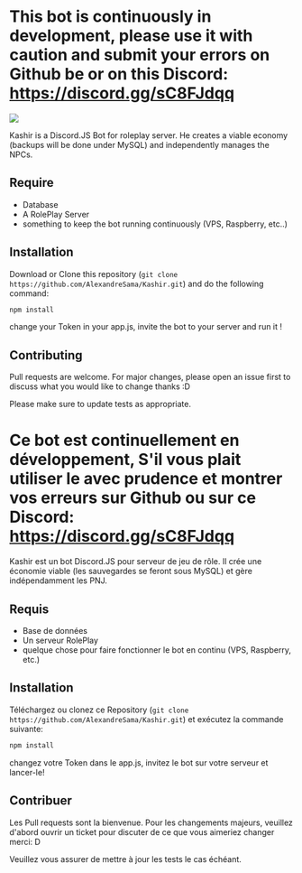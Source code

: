 # This bot is continuously in development, please use it with caution and submit your errors on Github be or on this Discord: https://discord.gg/sC8FJdqq

<img src="https://zupimages.net/up/20/43/61o3.png">

Kashir is a Discord.JS Bot for roleplay server. He creates a viable economy (backups will be done under MySQL) and independently manages the NPCs.

## Require

- Database
- A RolePlay Server
- something to keep the bot running continuously (VPS, Raspberry, etc..)

## Installation

Download or Clone this repository (`git clone https://github.com/AlexandreSama/Kashir.git`) and do the following command:

```bash
npm install
```

change your Token in your app.js, invite the bot to your server and run it !

## Contributing

Pull requests are welcome. For major changes, please open an issue first to discuss what you would like to change thanks :D

Please make sure to update tests as appropriate.

# Ce bot est continuellement en développement, S'il vous plait utiliser le avec prudence et montrer vos erreurs sur Github ou sur ce Discord: https://discord.gg/sC8FJdqq

Kashir est un bot Discord.JS pour serveur de jeu de rôle. Il crée une économie viable (les sauvegardes se feront sous MySQL) et gère indépendamment les PNJ.

## Requis

- Base de données
- Un serveur RolePlay
- quelque chose pour faire fonctionner le bot en continu (VPS, Raspberry, etc.)

## Installation

Téléchargez ou clonez ce Repository (`git clone https://github.com/AlexandreSama/Kashir.git`) et exécutez la commande suivante:

```bash
npm install
```

changez votre Token dans le app.js, invitez le bot sur votre serveur et lancer-le!

## Contribuer

Les Pull requests sont la bienvenue. Pour les changements majeurs, veuillez d'abord ouvrir un ticket pour discuter de ce que vous aimeriez changer merci: D

Veuillez vous assurer de mettre à jour les tests le cas échéant.
